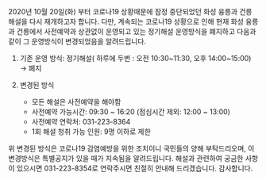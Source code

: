 2020년 10월 20일(화) 부터 코로나19 상황때문에 잠정 중단되었던 화성 융릉과 건릉 해설을 다시 재개하고자 합니다. 다만, 계속되는 코로나19 상황으로 인해 현재 화성 융릉과 건릉에서 사전예약과 상관없이 운영되고 있는 정기해설 운영방식을 폐지하고 다음과 같이 그 운영방식이 변경되었음을 알려드립니다.

1. 기존 운영 방식: 정기해설( 하루에 두번 : 오전 10:30~11:30, 오후 14:00~15:00) → 폐지

2. 변경된 방식
   - 모든 해설은 사전예약을 해야함
   - 사전예약 가능시간: 09:30 ~ 16:20 (점심시간 제외: 12:00 ~ 13:00)
   - 사전예약 연락처: 031-223-8364
   - 1회 해설 청취 가능 인원: 9명 이하로 제한

위 변경된 방식은 코로나19 감염예방을 위한 조치이니 국민들의 양해 부탁드리오며, 이 변경방식은 특별공지가 있을 때가 지속됨을 알려드립니다. 해설과 관련하여 궁금한 사항이 있으시면 031-223-8354로 연락주시면 친절히 안내해 드리겠습니다. 감사합니다.